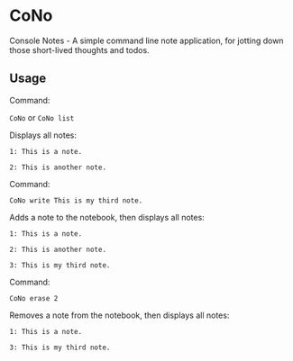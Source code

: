CoNo
====

Console Notes - A simple command line note application, for jotting down those short-lived thoughts and todos.

Usage
-----

Command:

`CoNo` or `CoNo list`

Displays all notes:

`1: This is a note.`

`2: This is another note.`

Command: 

`CoNo write This is my third note.`

Adds a note to the notebook, then displays all notes:

`1: This is a note.`

`2: This is another note.`

`3: This is my third note.`

Command: 

`CoNo erase 2`

Removes a note from the notebook, then displays all notes:

`1: This is a note.`

`3: This is my third note.`